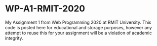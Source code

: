 # WP-A1-RMIT-2020

My Assignment 1 from Web Programming 2020 at RMIT University. This code is posted here for educational and storage purposes, however any attempt to reuse this for your assignment will be a violation of academic integrity.
